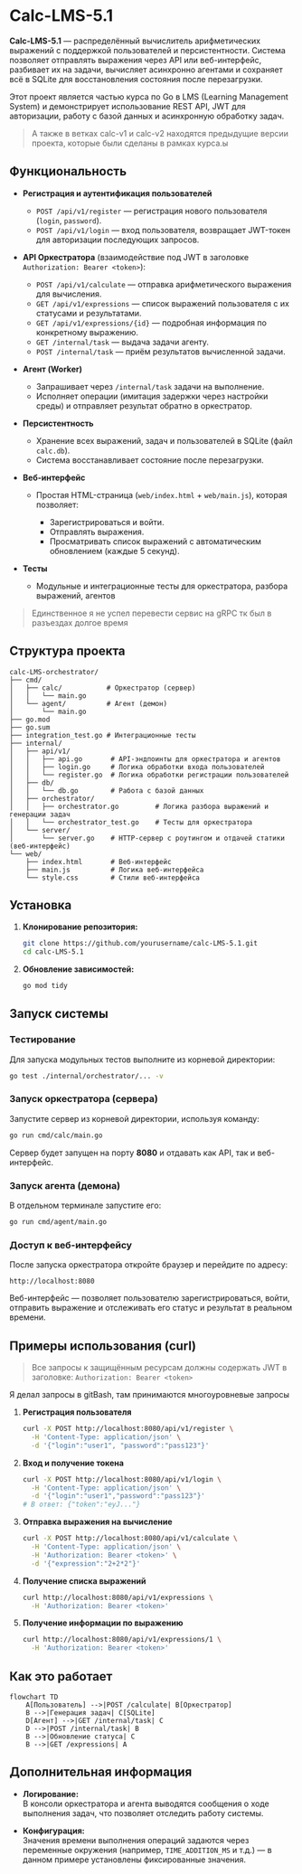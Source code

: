 # Calc-LMS-5.1

**Calc-LMS-5.1** — распределённый вычислитель арифметических выражений с поддержкой пользователей и персистентности. Система позволяет отправлять выражения через API или веб-интерфейс, разбивает их на задачи, вычисляет асинхронно агентами и сохраняет всё в SQLite для восстановления состояния после перезагрузки.

Этот проект является частью курса по Go в LMS (Learning Management System) и демонстрирует использование REST API, JWT для авторизации, работу с базой данных и асинхронную обработку задач.

> А также в ветках calc-v1 и calc-v2 находятся предыдущие версии проекта, которые были сделаны в рамках курса.ы

## Функциональность

* **Регистрация и аутентификация пользователей**

  * `POST /api/v1/register` — регистрация нового пользователя (`login`, `password`).
  * `POST /api/v1/login` — вход пользователя, возвращает JWT-токен для авторизации последующих запросов.

* **API Оркестратора** (взаимодействие под JWT в заголовке `Authorization: Bearer <token>`):

  * `POST /api/v1/calculate` — отправка арифметического выражения для вычисления.
  * `GET /api/v1/expressions` — список выражений пользователя с их статусами и результатами.
  * `GET /api/v1/expressions/{id}` — подробная информация по конкретному выражению.
  * `GET /internal/task` — выдача задачи агенту.
  * `POST /internal/task` — приём результатов вычисленной задачи.

* **Агент (Worker)**

  * Запрашивает через `/internal/task` задачи на выполнение.
  * Исполняет операции (имитация задержки через настройки среды) и отправляет результат обратно в оркестратор.

* **Персистентность**

  * Хранение всех выражений, задач и пользователей в SQLite (файл `calc.db`).
  * Система восстанавливает состояние после перезагрузки.

* **Веб-интерфейс**

  * Простая HTML-страница (`web/index.html` + `web/main.js`), которая позволяет:

    * Зарегистрироваться и войти.
    * Отправлять выражения.
    * Просматривать список выражений с автоматическим обновлением (каждые 5 секунд).

* **Тесты**

  * Модульные и интеграционные тесты для оркестратора, разбора выражений, агентов

> Единственное я не успел перевести сервис на gRPC тк был в разъездах долгое время

## Структура проекта

```
calc-LMS-orchestrator/
├── cmd/
│   ├── calc/           # Оркестратор (сервер)
│   │   └── main.go
│   └── agent/          # Агент (демон)
│       └── main.go
├── go.mod
├── go.sum
├── integration_test.go # Интеграционные тесты
├── internal/
│   ├── api/v1/
│   │   ├── api.go       # API-эндпоинты для оркестратора и агентов
│   │   ├── login.go     # Логика обработки входа пользователей
│   │   └── register.go  # Логика обработки регистрации пользователей
│   ├── db/
│   │   └── db.go        # Работа с базой данных
│   ├── orchestrator/
│   │   ├── orchestrator.go         # Логика разбора выражений и генерации задач
│   │   └── orchestrator_test.go    # Тесты для оркестратора
│   └── server/
│       └── server.go    # HTTP-сервер с роутингом и отдачей статики (веб-интерфейс)
└── web/
    ├── index.html       # Веб-интерфейс
    ├── main.js          # Логика веб-интерфейса
    └── style.css        # Стили веб-интерфейса
```

## Установка

1. **Клонирование репозитория:**

   ```bash
   git clone https://github.com/yourusername/calc-LMS-5.1.git
   cd calc-LMS-5.1
   ```

2. **Обновление зависимостей:**

   ```bash
   go mod tidy
   ```

## Запуск системы

### Тестирование

Для запуска модульных тестов выполните из корневой директории:

```bash
go test ./internal/orchestrator/... -v
```

### Запуск оркестратора (сервера)

Запустите сервер из корневой директории, используя команду:

```bash
go run cmd/calc/main.go
```

Сервер будет запущен на порту **8080** и отдавать как API, так и веб-интерфейс.

### Запуск агента (демона)

В отдельном терминале запустите его:

```bash
go run cmd/agent/main.go
```

### Доступ к веб-интерфейсу

После запуска оркестратора откройте браузер и перейдите по адресу:

```
http://localhost:8080
```

Веб-интерфейс — позволяет пользователю зарегистрироваться, войти, отправить выражение и отслеживать его статус и результат в реальном времени.

## Примеры использования (curl)

> Все запросы к защищённым ресурсам должны содержать JWT в заголовке:
> `Authorization: Bearer <token>`

Я делал запросы в gitBash, там принимаются многоуровневые запросы

1. **Регистрация пользователя**

    ```bash
    curl -X POST http://localhost:8080/api/v1/register \
      -H 'Content-Type: application/json' \
      -d '{"login":"user1", "password":"pass123"}'
    ```

2. **Вход и получение токена**

   ```bash
   curl -X POST http://localhost:8080/api/v1/login \
     -H 'Content-Type: application/json' \
     -d '{"login":"user1","password":"pass123"}'
   # В ответ: {"token":"eyJ..."}
   ```

3. **Отправка выражения на вычисление**

   ```bash
   curl -X POST http://localhost:8080/api/v1/calculate \
     -H 'Content-Type: application/json' \
     -H 'Authorization: Bearer <token>' \
     -d '{"expression":"2+2*2"}'
   ```

4. **Получение списка выражений**

   ```bash
   curl http://localhost:8080/api/v1/expressions \
     -H 'Authorization: Bearer <token>'
   ```

5. **Получение информации по выражению**

   ```bash
   curl http://localhost:8080/api/v1/expressions/1 \
     -H 'Authorization: Bearer <token>'
   ```

## Как это работает

```mermaid
flowchart TD
    A[Пользователь] -->|POST /calculate| B[Оркестратор]
    B -->|Генерация задач| C[SQLite]
    D[Агент] -->|GET /internal/task| C
    D -->|POST /internal/task| B
    B -->|Обновление статуса| C
    B -->|GET /expressions| A
```

## Дополнительная информация

- **Логирование:**  
  В консоли оркестратора и агента выводятся сообщения о ходе выполнения задач, что позволяет отследить работу системы. 

- **Конфигурация:**  
  Значения времени выполнения операций задаются через переменные окружения (например, `TIME_ADDITION_MS` и т.д.) — в данном примере установлены фиксированные значения.
